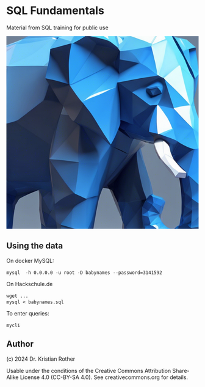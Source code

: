 # SQL Fundamentals

Material from SQL training for public use

![](blue_elephant.png)

## Using the data

On docker MySQL:

    mysql  -h 0.0.0.0 -u root -D babynames --password=3141592

On Hackschule.de

    wget ...
    mysql < babynames.sql

To enter queries:

    mycli

## Author

(c) 2024 Dr. Kristian Rother

Usable under the conditions of the Creative Commons Attribution Share-Alike License 4.0 (CC-BY-SA 4.0).
See creativecommons.org for details.
